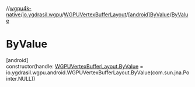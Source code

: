 //[wgpu4k-native](../../../../index.md)/[io.ygdrasil.wgpu](../../index.md)/[WGPUVertexBufferLayout](../index.md)/[[android]ByValue](index.md)/[ByValue](-by-value.md)

# ByValue

[android]\
constructor(handle: [WGPUVertexBufferLayout.ByValue](../../../io.ygdrasil.wgpu.android/-w-g-p-u-vertex-buffer-layout/-by-value/index.md) = io.ygdrasil.wgpu.android.WGPUVertexBufferLayout.ByValue(com.sun.jna.Pointer.NULL))